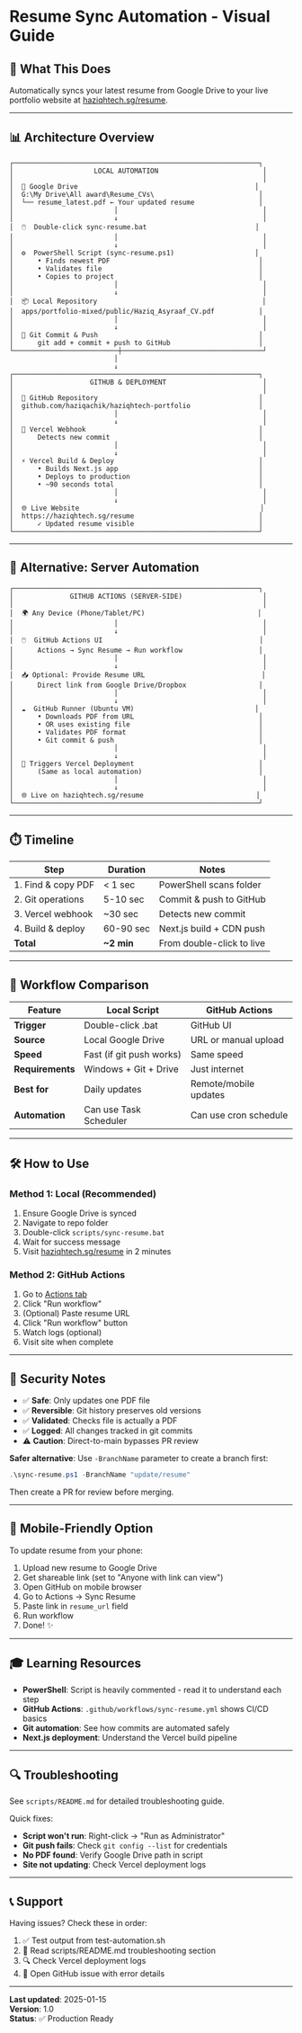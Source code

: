 # Resume Sync Automation - Visual Guide

## 🎯 What This Does

Automatically syncs your latest resume from Google Drive to your live portfolio website at [haziqhtech.sg/resume](https://haziqhtech.sg/resume).

---

## 📊 Architecture Overview

```
┌─────────────────────────────────────────────────────────────┐
│                    LOCAL AUTOMATION                          │
│                                                              │
│  📁 Google Drive                                            │
│  G:\My Drive\All award\Resume_CVs\                          │
│  └── resume_latest.pdf ← Your updated resume                │
│                         │                                    │
│                         ↓                                    │
│  🖱️  Double-click sync-resume.bat                           │
│                         │                                    │
│                         ↓                                    │
│  ⚙️  PowerShell Script (sync-resume.ps1)                    │
│      • Finds newest PDF                                     │
│      • Validates file                                       │
│      • Copies to project                                    │
│                         │                                    │
│                         ↓                                    │
│  📦 Local Repository                                         │
│  apps/portfolio-mixed/public/Haziq_Asyraaf_CV.pdf           │
│                         │                                    │
│                         ↓                                    │
│  🔄 Git Commit & Push                                        │
│      git add + commit + push to GitHub                      │
└──────────────────────────┼───────────────────────────────────┘
                          │
                          ↓
┌─────────────────────────────────────────────────────────────┐
│                   GITHUB & DEPLOYMENT                        │
│                                                              │
│  🔗 GitHub Repository                                        │
│  github.com/haziqachik/haziqhtech-portfolio                 │
│                         │                                    │
│                         ↓                                    │
│  🚀 Vercel Webhook                                           │
│      Detects new commit                                     │
│                         │                                    │
│                         ↓                                    │
│  ⚡ Vercel Build & Deploy                                    │
│      • Builds Next.js app                                   │
│      • Deploys to production                                │
│      • ~90 seconds total                                    │
│                         │                                    │
│                         ↓                                    │
│  🌐 Live Website                                             │
│  https://haziqhtech.sg/resume                               │
│      ✓ Updated resume visible                               │
└─────────────────────────────────────────────────────────────┘
```

---

## 🤖 Alternative: Server Automation

```
┌─────────────────────────────────────────────────────────────┐
│              GITHUB ACTIONS (SERVER-SIDE)                    │
│                                                              │
│  🌍 Any Device (Phone/Tablet/PC)                            │
│                         │                                    │
│                         ↓                                    │
│  🖱️  GitHub Actions UI                                       │
│      Actions → Sync Resume → Run workflow                   │
│                         │                                    │
│                         ↓                                    │
│  📥 Optional: Provide Resume URL                             │
│      Direct link from Google Drive/Dropbox                  │
│                         │                                    │
│                         ↓                                    │
│  ☁️  GitHub Runner (Ubuntu VM)                              │
│      • Downloads PDF from URL                               │
│      • OR uses existing file                                │
│      • Validates PDF format                                 │
│      • Git commit & push                                    │
│                         │                                    │
│                         ↓                                    │
│  🚀 Triggers Vercel Deployment                               │
│      (Same as local automation)                             │
│                         │                                    │
│                         ↓                                    │
│  🌐 Live on haziqhtech.sg/resume                            │
└─────────────────────────────────────────────────────────────┘
```

---

## ⏱️ Timeline

| Step | Duration | Notes |
|------|----------|-------|
| 1. Find & copy PDF | < 1 sec | PowerShell scans folder |
| 2. Git operations | 5-10 sec | Commit & push to GitHub |
| 3. Vercel webhook | ~30 sec | Detects new commit |
| 4. Build & deploy | 60-90 sec | Next.js build + CDN push |
| **Total** | **~2 min** | From double-click to live |

---

## 🔄 Workflow Comparison

| Feature | Local Script | GitHub Actions |
|---------|--------------|----------------|
| **Trigger** | Double-click .bat | GitHub UI |
| **Source** | Local Google Drive | URL or manual upload |
| **Speed** | Fast (if git push works) | Same speed |
| **Requirements** | Windows + Git + Drive | Just internet |
| **Best for** | Daily updates | Remote/mobile updates |
| **Automation** | Can use Task Scheduler | Can use cron schedule |

---

## 🛠️ How to Use

### Method 1: Local (Recommended)

1. Ensure Google Drive is synced
2. Navigate to repo folder
3. Double-click `scripts/sync-resume.bat`
4. Wait for success message
5. Visit [haziqhtech.sg/resume](https://haziqhtech.sg/resume) in 2 minutes

### Method 2: GitHub Actions

1. Go to [Actions tab](https://github.com/haziqachik/haziqhtech-portfolio/actions/workflows/sync-resume.yml)
2. Click "Run workflow"
3. (Optional) Paste resume URL
4. Click "Run workflow" button
5. Watch logs (optional)
6. Visit site when complete

---

## 🔐 Security Notes

- ✅ **Safe**: Only updates one PDF file
- ✅ **Reversible**: Git history preserves old versions
- ✅ **Validated**: Checks file is actually a PDF
- ✅ **Logged**: All changes tracked in git commits
- ⚠️ **Caution**: Direct-to-main bypasses PR review

**Safer alternative**: Use `-BranchName` parameter to create a branch first:
```powershell
.\sync-resume.ps1 -BranchName "update/resume"
```
Then create a PR for review before merging.

---

## 📱 Mobile-Friendly Option

To update resume from your phone:

1. Upload new resume to Google Drive
2. Get shareable link (set to "Anyone with link can view")
3. Open GitHub on mobile browser
4. Go to Actions → Sync Resume
5. Paste link in `resume_url` field
6. Run workflow
7. Done! ✨

---

## 🎓 Learning Resources

- **PowerShell**: Script is heavily commented - read it to understand each step
- **GitHub Actions**: `.github/workflows/sync-resume.yml` shows CI/CD basics
- **Git automation**: See how commits are automated safely
- **Next.js deployment**: Understand the Vercel build pipeline

---

## 🔍 Troubleshooting

See `scripts/README.md` for detailed troubleshooting guide.

Quick fixes:
- **Script won't run**: Right-click → "Run as Administrator"
- **Git push fails**: Check `git config --list` for credentials
- **No PDF found**: Verify Google Drive path in script
- **Site not updating**: Check Vercel deployment logs

---

## 📞 Support

Having issues? Check these in order:

1. ✅ Test output from test-automation.sh
2. 📖 Read scripts/README.md troubleshooting section
3. 🔍 Check Vercel deployment logs
4. 🐛 Open GitHub issue with error details

---

**Last updated**: 2025-01-15  
**Version**: 1.0  
**Status**: ✅ Production Ready
